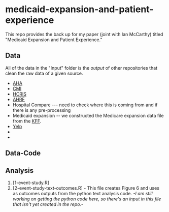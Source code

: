# medicaid-expansion-and-patient-experience
This repo provides the back up for my paper (joint with Ian McCarthy) titled "Medicaid Expansion and Patient Experience."

## Data
All of the data in the "Input" folder is the *output* of other repositories that clean the raw data of a given source. 
- [AHA](https://github.com/imccart/aha-data)
- [CMI](https://github.com/kaylynsanbower/cmi-data)
- [HCRIS](https://github.com/imccart/HCRIS)
- [AHRF](https://github.com/kaylynsanbower/ahrf-data)
- Hospital Compare --- need to check where this is coming from and if there is any pre-processing
- Medicaid expansion -- we constructed the Medicare expansion data file from the [KFF](https://www.kff.org/medicaid/issue-brief/status-of-state-medicaid-expansion-decisions-interactive-map/). 
- [Yelp](https://github.com/kaylynsanbower/hospital-yelp-data)
- 
- 



## Data-Code

## Analysis 
1. [1-event-study.R]
2. [2-event-study-text-outcomes.R] - This file creates Figure 6 and uses as outcomes outputs from the python text analysis code. *-I am still working on getting the python code here, so there's an input in this file that isn't yet created in the repo.*-
